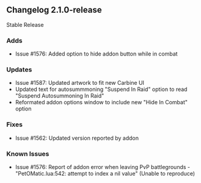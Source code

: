 ## Changelog 2.1.0-release

Stable Release

### Adds
* Issue #1576: Added option to hide addon button while in combat

### Updates
* Issue #1587: Updated artwork to fit new Carbine UI
* Updated text for autosummmoning "Suspend In Raid" option to read "Suspend Autosummoning In Raid"
* Reformated addon options window to include new "Hide In Combat" option

### Fixes
* Issue #1562: Updated version reported by addon

### Known Issues
* Issue #1576: Report of addon error when leaving PvP battlegrounds - "PetOMatic.lua:542: attempt to index a nil value" (Unable to reproduce)
